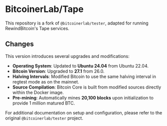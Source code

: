 # BitcoinerLab/Tape

This repository is a fork of `@bitcoinerlab/tester`, adapted for running RewindBitcoin's Tape services.

## Changes

This version introduces several upgrades and modifications:

- **Operating System**: Updated to **Ubuntu 24.04** from Ubuntu 22.04.
- **Bitcoin Version**: Upgraded to **27.1** from 26.0.
- **Halving Intervals**: Modified Bitcoin to use the same halving interval in regtest mode as on the mainnet.
- **Source Compilation**: Bitcoin Core is built from modified sources directly within the Docker image.
- **Pre-mining**: Automatically mines **20,100 blocks** upon initialization to provide 1 million matured BTC.

For additional documentation on setup and configuration, please refer to the original `@bitcoinerlab/tester` project.
